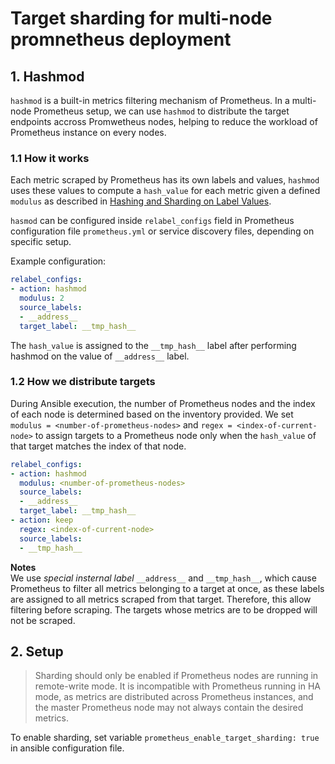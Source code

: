 # Target sharding for multi-node promnetheus deployment

## 1. Hashmod

`hashmod` is a built-in metrics filtering mechanism of Prometheus. In a multi-node Prometheus setup, we can use `hashmod` to distribute the target endpoints accross Promwetheus nodes, helping to reduce the workload of Prometheus instance on every nodes.

### 1.1 How it works

Each metric scraped by Prometheus has its own labels and values, `hashmod` uses these values to compute a `hash_value` for each metric given a defined `modulus` as described in [Hashing and Sharding on Label Values](https://training.promlabs.com/training/relabeling/writing-relabeling-rules/hashing-and-sharding-on-label-values/).

`hasmod` can be configured inside `relabel_configs` field in Prometheus configuration file `prometheus.yml` or service discovery files, depending on specific setup.

Example configuration:
```yaml
relabel_configs:
- action: hashmod
  modulus: 2
  source_labels:
  - __address__
  target_label: __tmp_hash__
```

The `hash_value` is assigned to the `__tmp_hash__` label after performing hashmod on the value of `__address__` label.

### 1.2 How we distribute targets

During Ansible execution, the number of Prometheus nodes and the index of each node is determined based on the inventory provided. We set `modulus = <number-of-prometheus-nodes>` and `regex = <index-of-current-node>` to assign targets to a Prometheus node only when the `hash_value` of that target matches the index of that node.

```yaml
relabel_configs:
- action: hashmod
  modulus: <number-of-prometheus-nodes>
  source_labels:
  - __address__
  target_label: __tmp_hash__
- action: keep
  regex: <index-of-current-node>
  source_labels:
  - __tmp_hash__
```

**Notes**  
We use *special insternal label* `__address__` and `__tmp_hash__`, which cause Prometheus to filter all metrics belonging to a target at once, as these labels are assigned to all metrics scraped from that target. Therefore, this allow filtering before scraping. The targets whose metrics are to be dropped will not be scraped.

## 2. Setup

> Sharding should only be enabled if Prometheus nodes are running in remote-write mode. It is incompatible with Prometheus running in HA mode, as metrics are distributed across Prometheus instances, and the master Prometheus node may not always contain the desired metrics.

To enable sharding, set variable `prometheus_enable_target_sharding: true` in ansible configuration file. 